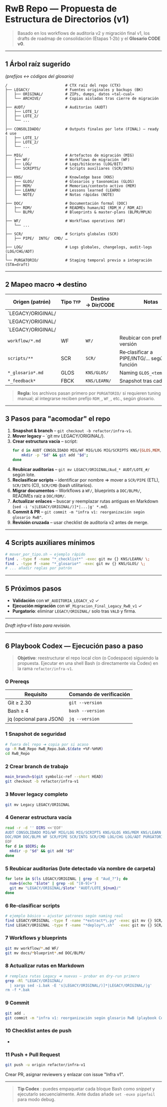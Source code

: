 # RwB Repo — Propuesta de Estructura de Directorios (v1)

> Basado en los workflows de auditoría v2 y migración final v1, los drafts de roadmap de consolidación (Etapas 1‑2b) y el **Glosario CODE v0**.

---

## 1 Árbol raíz sugerido

*(prefijos ↔ códigos del glosario)*

```text
/                          # CTX raíz del repo (CTX)
├── LEGACY/                # Fuentes originales y backups (BK)
│   ├── ORIGINAL/          # ZIPs, dumps, datos «tal‑cual»
│   └── ARCHIVE/           # Copias aisladas tras cierre de migración
│
├── AUDT/                  # Auditorías (AUDT)
│   ├── LOTE_1/
│   ├── LOTE_2/
│   └── ...
│
├── CONSOLIDADO/           # Outputs finales por lote (FINAL) – ready 4 use
│   ├── LOTE_1/
│   ├── LOTE_2/
│   └── ...
│
├── MIG/                   # Artefactos de migración (MIG)
│   ├── WF/                # Workflows de migración (WF)
│   ├── LOG/               # Logs/bitácoras (LOG/BIT)
│   └── SCRIPTS/           # Scripts auxiliares (SCR/INTG)
│
├── KNS/                   # Knowledge base (KNS)
│   ├── GLOS/              # Glosarios y taxonomías (GLOS)
│   ├── MEM/               # Memorias/contexto activo (MEM)
│   ├── LEARN/             # Lessons learned (LEARN)
│   └── NOTE/              # Notas rápidas (NOTE)
│
├── DOC/                   # Documentación formal (DOC)
│   ├── RDM/               # READMEs human/AI (RDM_H / RDM_AI)
│   └── BLPR/              # Blueprints & master‑plans (BLPR/MPLN)
│
├── WF/                    # Workflows operativos (WF)
│   └── ...
│
├── SCR/                   # Scripts globales (SCR)
│   ├── PIPE/  INTG/  CMD/ …
│
├── LOG/                   # Logs globales, changelogs, audit‑logs (LOG/CHG/ADT)
│
└── PURGATORIO/            # Staging temporal previo a integración (STA=draft)
```

---

## 2 Mapeo macro ➜ destino

| Origen (patrón)            | Tipo `TYP` | Destino → Dir/CODE    | Notas                                     |
| -------------------------- | ---------- | --------------------- | ----------------------------------------- |
| `LEGACY/ORIGINAL/
| `LEGACY/ORIGINAL/
| `LEGACY/ORIGINAL/
| `workflow/*.md`            | WF         | `WF/`                 | Reubicar con prefijo `WF_` + versión      |
| `scripts/**`               | SCR        | `SCR/`                | Re‑clasificar a PIPE/INTG/… según función |
| `*_glosario*.md`           | GLOS       | `KNS/GLOS/`           | Naming `GLOS_<tema>_v#.md`                |
| `*_feedback*`              | FBCK       | `KNS/LEARN/`          | Snapshot tras cada ciclo                  |

> **Regla:** los archivos pasan primero por `PURGATORIO/` si requieren tuning manual; al integrarse reciben prefijo `RDM_`, `WF_`, etc., según glosario.

---

## 3 Pasos para "acomodar" el repo

1. **Snapshot & branch**  – `git checkout -b refactor/infra-v1`.
2. **Mover legacy**  – `git mv LEGACY/ORIGINAL/).
3. **Crear estructura vacía**  – script:
   ```bash
   for d in AUDT CONSOLIDADO MIG/WF MIG/LOG MIG/SCRIPTS KNS/{GLOS,MEM,LEARN,NOTE} DOC/{RDM,BLPR} WF SCR/{PIPE,INTG,CMD} LOG/{CHG,ADT} PURGATORIO; do
       mkdir -p "$d" && git add "$d";
   done
   ```
4. **Reubicar auditorías**  – `git mv LEGACY/ORIGINAL/Aud_* AUDT/LOTE_#/` según lote.
5. **Reclasificar scripts**  – identificar por nombre ⇒ mover a `SCR/PIPE` (ETL), `SCR/INTG` (CI), `SCR/CMD` (bash utilitarios).
6. **Migrar documentos**  – Workflows a `WF/`, blueprints a `DOC/BLPR/`, READMEs raíz a `DOC/RDM/`.
7. **Actualizar enlaces**  – buscar y reemplazar rutas antiguas en Markdown (`sed -i 's|LEGACY/ORIGINAL/)]*|...|g' *.md`).
8. **Commit & PR**  – `git commit -m "infra v1: reorganización según glosario RwB"`.
9. **Revisión cruzada**  – usar checklist de auditoría v2 antes de merge.

---

## 4 Scripts auxiliares mínimos

```bash
# mover_por_tipo.sh — ejemplo rápido
find . -type f -name "*_checklist*" -exec git mv {} KNS/LEARN/ \;
find . -type f -name "*_glosario*" -exec git mv {} KNS/GLOS/ \;
# ... añadir reglas por patrón
```

---

## 5 Próximos pasos

- **Validación** con `WF_AUDITORIA_LEGACY_v2` ✓
- **Ejecución migración** con `WF_Migracion_Final_Legacy_RwB_v1` ✓
- **Purgatorio**: eliminar `LEGACY/ORIGINAL/` solo tras `VALD` y firma.

---

*Draft infra‑v1 listo para revisión.*

---

## 6 Playbook **Codex** — Ejecución paso a paso

> **Objetivo**: reestructurar el repo local clon (o Codespace) siguiendo la propuesta. Ejecutar en una shell Bash (o directamente vía Codex) en la rama `refactor/infra‑v1`.

### 0 Prereqs

| Requisito               | Comando de verificación |
| ----------------------- | ----------------------- |
| Git ≥ 2.30              | `git --version`         |
| Bash ≥ 4                | `bash --version`        |
| jq (opcional para JSON) | `jq --version`          |

### 1 Snapshot de seguridad

```bash
# fuera del repo ➜ copia por si acaso
cp -R RwB_Repo RwB_Repo.bak.$(date +%F-%H%M)
cd RwB_Repo
```

### 2 Crear branch de trabajo

```bash
main_branch=$(git symbolic-ref --short HEAD)
git checkout -b refactor/infra-v1
```

### 3 Mover **legacy** completo

```bash
git mv Legacy LEGACY/ORIGINAL
```

### 4 Generar estructura vacía

```bash
read -r -d '' DIRS <<'EOF'
AUDT CONSOLIDADO MIG/WF MIG/LOG MIG/SCRIPTS KNS/GLOS KNS/MEM KNS/LEARN KNS/NOTE \
DOC/RDM DOC/BLPR WF SCR/PIPE SCR/INTG SCR/CMD LOG/CHG LOG/ADT PURGATORIO
EOF
for d in $DIRS; do
  mkdir -p "$d" && git add "$d"
done
```

### 5 Reubicar auditorías (lote detectado vía nombre de carpeta)

```bash
for lote in $(ls LEGACY/ORIGINAL | grep -E "Aud_?"); do
  num=$(echo "$lote" | grep -oE "[0-9]+")
  git mv "LEGACY/ORIGINAL/$lote" "AUDT/LOTE_${num}/"
done
```

### 6 Re‑clasificar scripts

```bash
# ejemplo básico — ajustar patrones según naming real
find LEGACY/ORIGINAL -type f -name "*extract*\.py" -exec git mv {} SCR/PIPE/ \;
find LEGACY/ORIGINAL -type f -name "*deploy*\.sh"  -exec git mv {} SCR/INTG/ \;
```

### 7 Workflows y blueprints

```bash
git mv workflow/*.md WF/
git mv docs/*blueprint*.md DOC/BLPR/
```

### 8 Actualizar rutas en Markdown

```bash
# remplaza rutas Legacy ➜ nuevas — probar en dry‑run primero
grep -Rl "LEGACY/ORIGINAL/
  | xargs sed -i.bak -E 's|LEGACY/ORIGINAL/)]*|LEGACY/ORIGINAL/|g'
rm -f *.bak
```

### 9 Commit

```bash
git add .
git commit -m "infra v1: reorganización según glosario RwB (playbook Codex)"
```

### 10 Checklist antes de push

-

### 11 Push + Pull Request

```bash
git push -u origin refactor/infra-v1
```

Crear PR, asignar reviewers y enlazar con issue "Infra v1".

---

> **Tip Codex** : puedes empaquetar cada bloque Bash como *snippet* y ejecutarlo secuencialmente. Ante dudas añade `set -euxo pipefail` para modo debug.

